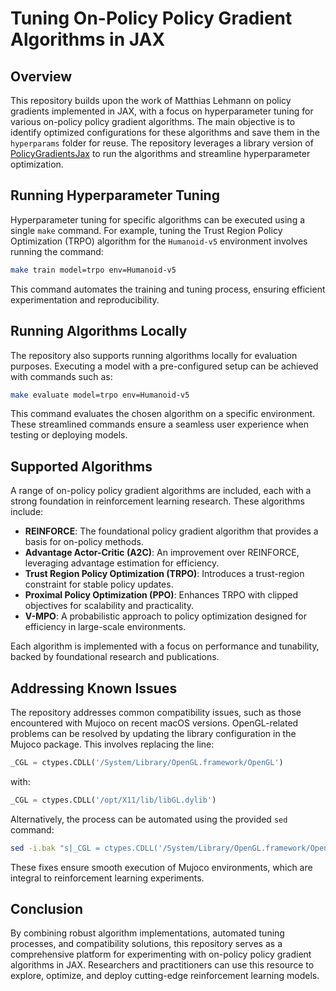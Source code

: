# Tuning On-Policy Policy Gradient Algorithms in JAX

## Overview

This repository builds upon the work of Matthias Lehmann on policy gradients implemented in JAX, with a focus on hyperparameter tuning for various on-policy policy gradient algorithms. The main objective is to identify optimized configurations for these algorithms and save them in the `hyperparams` folder for reuse. The repository leverages a library version of [PolicyGradientsJax](https://github.com/pre63/policy-gradients-jax) to run the algorithms and streamline hyperparameter optimization.

## Running Hyperparameter Tuning

Hyperparameter tuning for specific algorithms can be executed using a single `make` command. For example, tuning the Trust Region Policy Optimization (TRPO) algorithm for the `Humanoid-v5` environment involves running the command:

```bash
make train model=trpo env=Humanoid-v5
```

This command automates the training and tuning process, ensuring efficient experimentation and reproducibility.

## Running Algorithms Locally

The repository also supports running algorithms locally for evaluation purposes. Executing a model with a pre-configured setup can be achieved with commands such as:

```bash
make evaluate model=trpo env=Humanoid-v5
```

This command evaluates the chosen algorithm on a specific environment. These streamlined commands ensure a seamless user experience when testing or deploying models.

## Supported Algorithms

A range of on-policy policy gradient algorithms are included, each with a strong foundation in reinforcement learning research. These algorithms include:

- **REINFORCE**: The foundational policy gradient algorithm that provides a basis for on-policy methods.  
- **Advantage Actor-Critic (A2C)**: An improvement over REINFORCE, leveraging advantage estimation for efficiency.  
- **Trust Region Policy Optimization (TRPO)**: Introduces a trust-region constraint for stable policy updates.  
- **Proximal Policy Optimization (PPO)**: Enhances TRPO with clipped objectives for scalability and practicality.  
- **V-MPO**: A probabilistic approach to policy optimization designed for efficiency in large-scale environments.

Each algorithm is implemented with a focus on performance and tunability, backed by foundational research and publications.

## Addressing Known Issues

The repository addresses common compatibility issues, such as those encountered with Mujoco on recent macOS versions. OpenGL-related problems can be resolved by updating the library configuration in the Mujoco package. This involves replacing the line:

```python
_CGL = ctypes.CDLL('/System/Library/OpenGL.framework/OpenGL')
```

with:

```python
_CGL = ctypes.CDLL('/opt/X11/lib/libGL.dylib')
```

Alternatively, the process can be automated using the provided `sed` command:

```bash
sed -i.bak "s|_CGL = ctypes.CDLL('/System/Library/OpenGL.framework/OpenGL')|_CGL = ctypes.CDLL('/opt/X11/lib/libGL.dylib')|" .venv/lib/python3.11/site-packages/mujoco/cgl/cgl.py
```

These fixes ensure smooth execution of Mujoco environments, which are integral to reinforcement learning experiments.

## Conclusion

By combining robust algorithm implementations, automated tuning processes, and compatibility solutions, this repository serves as a comprehensive platform for experimenting with on-policy policy gradient algorithms in JAX. Researchers and practitioners can use this resource to explore, optimize, and deploy cutting-edge reinforcement learning models.
